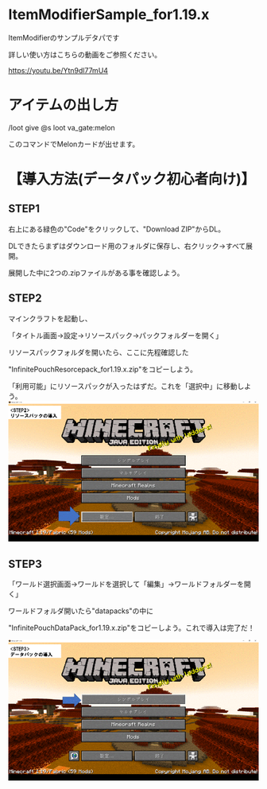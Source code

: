 # ItemModifierSample_for1.19.x
ItemModifierのサンプルデタパです

詳しい使い方はこちらの動画をご参照ください。
 
https://youtu.be/Ytn9dl77mU4
 
# アイテムの出し方
 
/loot give @s loot va_gate:melon
 
このコマンドでMelonカードが出せます。
 
# 【導入方法(データパック初心者向け)】 
## STEP1
右上にある緑色の"Code"をクリックして、"Download ZIP"からDL。
 
DLできたらまずはダウンロード用のフォルダに保存し、右クリック→すべて展開。
 
展開した中に2つの.zipファイルがある事を確認しよう。
 
 
## STEP2
マインクラフトを起動し、
 
「タイトル画面→設定→リソースパック→パックフォルダーを開く」
 
リソースパックフォルダを開いたら、ここに先程確認した
 
"InfinitePouchResorcepack_for1.19.x.zip"をコピーしよう。
 
「利用可能」にリソースパックが入ったはずだ。これを「選択中」に移動しよう。
 ![STEP2](STEP2.gif)
 
 
## STEP3
「ワールド選択画面→ワールドを選択して「編集」→ワールドフォルダーを開く」
 
ワールドフォルダ開いたら"datapacks"の中に
 
"InfinitePouchDataPack_for1.19.x.zip"をコピーしよう。これで導入は完了だ！
 
 
 ![STEP3](STEP3.gif)
  
